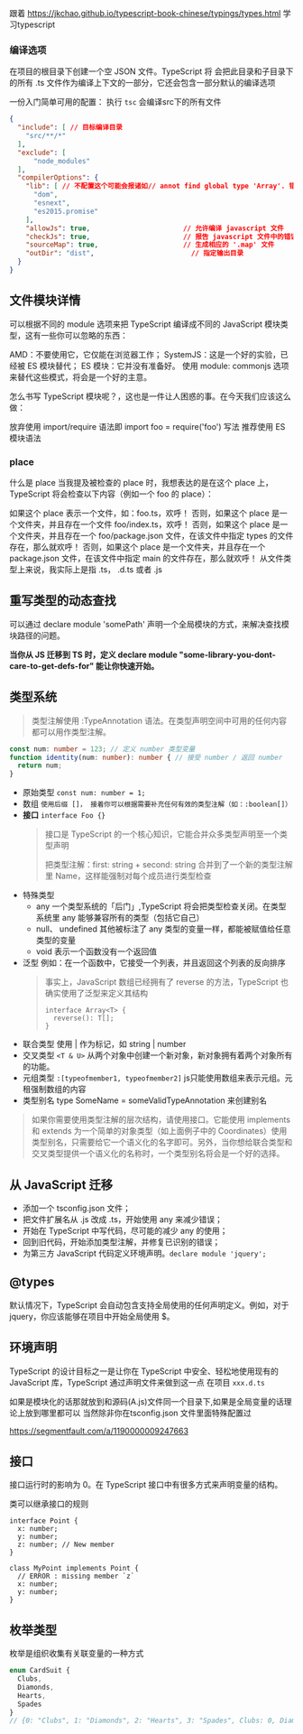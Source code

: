 跟着 https://jkchao.github.io/typescript-book-chinese/typings/types.html 学习typescript

### 编译选项
在项目的根目录下创建一个空 JSON 文件。TypeScript 将 会把此目录和子目录下的所有 .ts 文件作为编译上下文的一部分，它还会包含一部分默认的编译选项

一份入门简单可用的配置：
执行 `tsc` 会编译src下的所有文件
```json
{
  "include": [ // 目标编译目录
    "src/**/*"
  ],
  "exclude": [
      "node_modules"
  ],
  "compilerOptions": {
    "lib": [ // 不配置这个可能会报诸如// annot find global type 'Array'. 错误
      "dom",
      "esnext",
      "es2015.promise"
    ],
    "allowJs": true,                       // 允许编译 javascript 文件
    "checkJs": true,                       // 报告 javascript 文件中的错误
    "sourceMap": true,                     // 生成相应的 '.map' 文件
    "outDir": "dist",                        // 指定输出目录
  }
}
```
## 文件模块详情
可以根据不同的 module 选项来把 TypeScript 编译成不同的 JavaScript 模块类型，这有一些你可以忽略的东西：

AMD：不要使用它，它仅能在浏览器工作；
SystemJS：这是一个好的实验，已经被 ES 模块替代；
ES 模块：它并没有准备好。
使用 module: commonjs 选项来替代这些模式，将会是一个好的主意。

怎么书写 TypeScript 模块呢？，这也是一件让人困惑的事。在今天我们应该这么做：

放弃使用 import/require 语法即 import foo = require('foo') 写法
推荐使用 ES 模块语法

### place
什么是 place
当我提及被检查的 place 时，我想表达的是在这个 place 上，TypeScript 将会检查以下内容（例如一个 foo 的 place）：

如果这个 place 表示一个文件，如：foo.ts，欢呼！
否则，如果这个 place 是一个文件夹，并且存在一个文件 foo/index.ts，欢呼！
否则，如果这个 place 是一个文件夹，并且存在一个 foo/package.json 文件，在该文件中指定 types 的文件存在，那么就欢呼！
否则，如果这个 place 是一个文件夹，并且存在一个 package.json 文件，在该文件中指定 main 的文件存在，那么就欢呼！
从文件类型上来说，我实际上是指 .ts， .d.ts 或者 .js

## 重写类型的动态查找
可以通过 declare module 'somePath' 声明一个全局模块的方式，来解决查找模块路径的问题。

**当你从 JS 迁移到 TS 时，定义 declare module "some-library-you-dont-care-to-get-defs-for" 能让你快速开始。**


## 类型系统
> 类型注解使用 :TypeAnnotation 语法。在类型声明空间中可用的任何内容都可以用作类型注解。

```ts
const num: number = 123; // 定义 number 类型变量
function identity(num: number): number { // 接受 number / 返回 number
  return num;
}
```

- 原始类型 `const num: number = 1;`
- 数组 `使用后缀 []， 接着你可以根据需要补充任何有效的类型注解（如：:boolean[]）`
- **接口** `interface Foo {}`
  > 接口是 TypeScript 的一个核心知识，它能合并众多类型声明至一个类型声明
  > 
  > 把类型注解：first: string + second: string 合并到了一个新的类型注解里 Name，这样能强制对每个成员进行类型检查
- 特殊类型
  - any  一个类型系统的「后门」,TypeScript 将会把类型检查关闭。在类型系统里 any 能够兼容所有的类型（包括它自己）
  - null、 undefined 其他被标注了 any 类型的变量一样，都能被赋值给任意类型的变量
  - void 表示一个函数没有一个返回值
- 泛型  例如：在一个函数中，它接受一个列表，并且返回这个列表的反向排序
  > 事实上，JavaScript 数组已经拥有了 reverse 的方法，TypeScript 也确实使用了泛型来定义其结构
  > ```
  > interface Array<T> {
  >   reverse(): T[];
  > }
  > ```
- 联合类型 使用 | 作为标记，如 string | number
- 交叉类型 `<T & U>` 从两个对象中创建一个新对象，新对象拥有着两个对象所有的功能。
- 元组类型 `:[typeofmember1, typeofmember2]` js只能使用数组来表示元组。元租强制数组的内容
- 类型别名 type SomeName = someValidTypeAnnotation 来创建别名


> 如果你需要使用类型注解的层次结构，请使用接口。它能使用 implements 和 extends
> 为一个简单的对象类型（如上面例子中的 Coordinates）使用类型别名，只需要给它一个语义化的名字即可。另外，当你想给联合类型和交叉类型提供一个语义化的名称时，一个类型别名将会是一个好的选择。

## 从 JavaScript 迁移
- 添加一个 tsconfig.json 文件；
- 把文件扩展名从 .js 改成 .ts，开始使用 any 来减少错误；
- 开始在 TypeScript 中写代码，尽可能的减少 any 的使用；
- 回到旧代码，开始添加类型注解，并修复已识别的错误；
- 为第三方 JavaScript 代码定义环境声明。`declare module 'jquery';`

## @types
默认情况下，TypeScript 会自动包含支持全局使用的任何声明定义。例如，对于 jquery，你应该能够在项目中开始全局使用 $。

## 环境声明
TypeScript 的设计目标之一是让你在 TypeScript 中安全、轻松地使用现有的 JavaScript 库，TypeScript 通过声明文件来做到这一点
在项目 `xxx.d.ts`

如果是模块化的话那就放到和源码(A.js)文件同一个目录下,如果是全局变量的话理论上放到哪里都可以 当然除非你在tsconfig.json 文件里面特殊配置过

https://segmentfault.com/a/1190000009247663

## 接口
接口运行时的影响为 0。在 TypeScript 接口中有很多方式来声明变量的结构。

类可以继承接口的规则
```
interface Point {
  x: number;
  y: number;
  z: number; // New member
}

class MyPoint implements Point {
  // ERROR : missing member `z`
  x: number;
  y: number;
}
```

## 枚举类型
枚举是组织收集有关联变量的一种方式
```js
enum CardSuit {
  Clubs,
  Diamonds,
  Hearts,
  Spades
}
// {0: "Clubs", 1: "Diamonds", 2: "Hearts", 3: "Spades", Clubs: 0, Diamonds: 1, Hearts: 2, Spades: 3}
```